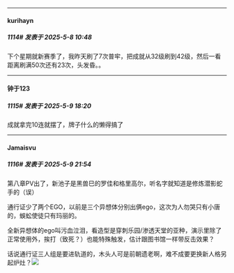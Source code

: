 ﻿
*****

####  kurihayn  
##### 1114#       发表于 2025-5-8 10:48

下个星期就新赛季了，我昨天刷了7次普牢，把成就从32级刷到42级，然后一看距离刷满50次还有23次，头发昏。。 


*****

####  钟于123  
##### 1115#       发表于 2025-5-9 18:20

成就拿完10连就摆了，牌子什么的懒得搞了


*****

####  Jamaisvu  
##### 1116#       发表于 2025-5-9 21:54

第八章PV出了，新池子是黑兽巳的罗佳和格里高尔，听名字就知道是修炼潜影蛇手的（误）

通行证少了两个EGO，以前是三个异想体分别出俩ego，这次为人勿哭只有小唐的，蜈蚣使徒只有玛丽的。

全新异想体的ego叫污血泣泪，看造型是穿刺乐园/渗透天堂的亚种，演示里除了正常使用外，挨打（致死？）也能特殊触发，估计跟图书馆一样带反击效果？

话说通行证三人组是要进轨道的，木头人可是前朝遗老啊，难不成要更换新人格另起炉灶？<img src="https://static.stage1st.com/image/smiley/carton2017/485.png" referrerpolicy="no-referrer">

